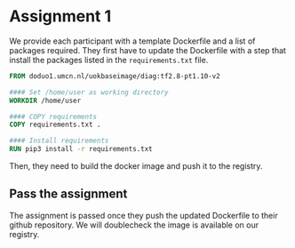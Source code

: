 # Assignment 1

We provide each participant with a template Dockerfile and a list of packages required.
They first have to update the Dockerfile with a step that install the packages listed in the `requirements.txt` file.

```Dockerfile
FROM doduo1.umcn.nl/uokbaseimage/diag:tf2.8-pt1.10-v2

#### Set /home/user as working directory
WORKDIR /home/user

#### COPY requirements
COPY requirements.txt .

#### Install requirements
RUN pip3 install -r requirements.txt
```

Then, they need to build the docker image and push it to the registry.

## Pass the assignment

The assignment is passed once they push the updated Dockerfile to their github repository.
We will doublecheck the image is available on our registry.
